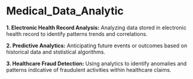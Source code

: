 # Medical_Data_Analytic

**1. Electronic Health Record Analysis:**
     Analyzing data stored in electronic health record to identify patterns trends and correlations.

**2. Predictive Analytics:**
     Anticipating future events or outcomes based on historical data and ststistical algorithms.

**3. Healthcare Fraud Detection:**
     Using analytics to identify anomalies and patterns indicative of fraudulent activities within healthcare claims.
